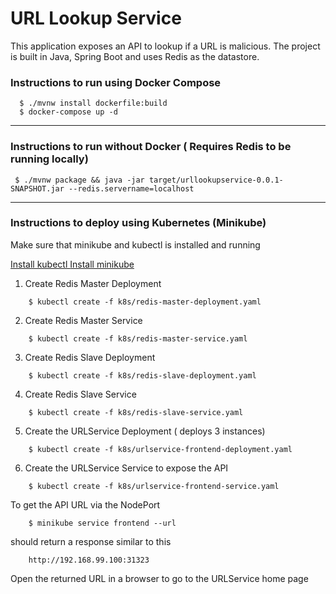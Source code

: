 # URL Lookup Service

This application exposes an API to lookup if a URL is malicious.
The project is built in Java, Spring Boot and uses Redis as the datastore.

### Instructions to run using Docker Compose
```
  $ ./mvnw install dockerfile:build
  $ docker-compose up -d
```
---

### Instructions to run without Docker ( Requires Redis to be running locally)
```
 $ ./mvnw package && java -jar target/urllookupservice-0.0.1-SNAPSHOT.jar --redis.servername=localhost
```

---

### Instructions to deploy using Kubernetes (Minikube)
Make sure that minikube and kubectl is installed and running

[Install kubectl ](https://kubernetes.io/docs/tasks/tools/install-kubectl/)
[Install minikube ](https://kubernetes.io/docs/setup/minikube/)

1. Create Redis Master Deployment

```
	$ kubectl create -f k8s/redis-master-deployment.yaml
```

2. Create Redis Master Service
```
	$ kubectl create -f k8s/redis-master-service.yaml
```

3. Create Redis Slave Deployment
```
	$ kubectl create -f k8s/redis-slave-deployment.yaml
```

4. Create Redis Slave Service 
```
	$ kubectl create -f k8s/redis-slave-service.yaml
```

5. Create the URLService Deployment ( deploys 3 instances)
```
	$ kubectl create -f k8s/urlservice-frontend-deployment.yaml
```

6. Create the URLService Service to expose the API
```
	$ kubectl create -f k8s/urlservice-frontend-service.yaml
```

To get the API URL via the NodePort
```
	$ minikube service frontend --url
```
should return a response similar to this
```
	http://192.168.99.100:31323
```
Open the returned URL in a browser to go to the URLService home page
